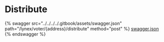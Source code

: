 # Distribute

{% swagger src="../../../../.gitbook/assets/swagger.json" path="/lynex/voter/{address}/distribute" method="post" %}
[swagger.json](../../../../.gitbook/assets/swagger.json)
{% endswagger %}
